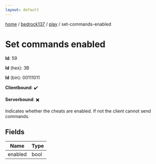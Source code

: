 ```yaml
---
layout: default
---
```


[home](/)  /  [bedrock137](/protocol/bedrock137)  /  [play](/protocol/bedrock137/play)  /  set-commands-enabled

# Set commands enabled

**Id**: 59

**Id** (hex): 3B

**Id** (bin): 00111011

**Clientbound**: ✔️

**Serverbound**: ✖️

Indicates whether the cheats are enabled. If not the client cannot send commands.

## Fields

Name | Type
---|---
enabled | bool
